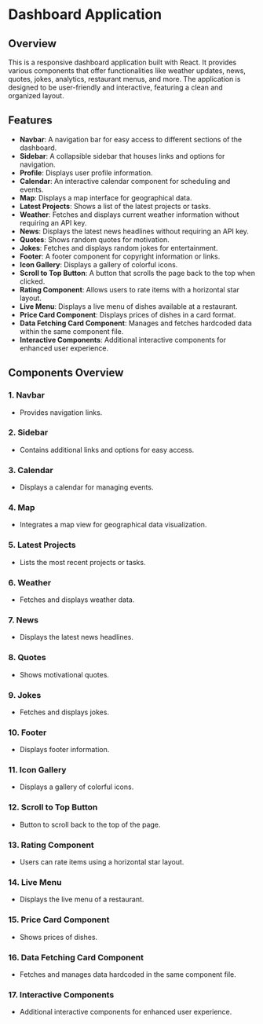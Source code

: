 # Dashboard Application

## Overview

This is a responsive dashboard application built with React. It provides various components that offer functionalities like weather updates, news, quotes, jokes, analytics, restaurant menus, and more. The application is designed to be user-friendly and interactive, featuring a clean and organized layout.

## Features

- **Navbar**: A navigation bar for easy access to different sections of the dashboard.
- **Sidebar**: A collapsible sidebar that houses links and options for navigation.
- **Profile**: Displays user profile information.
- **Calendar**: An interactive calendar component for scheduling and events.
- **Map**: Displays a map interface for geographical data.
- **Latest Projects**: Shows a list of the latest projects or tasks.
- **Weather**: Fetches and displays current weather information without requiring an API key.
- **News**: Displays the latest news headlines without requiring an API key.
- **Quotes**: Shows random quotes for motivation.
- **Jokes**: Fetches and displays random jokes for entertainment.
- **Footer**: A footer component for copyright information or links.
- **Icon Gallery**: Displays a gallery of colorful icons.
- **Scroll to Top Button**: A button that scrolls the page back to the top when clicked.
- **Rating Component**: Allows users to rate items with a horizontal star layout.
- **Live Menu**: Displays a live menu of dishes available at a restaurant.
- **Price Card Component**: Displays prices of dishes in a card format.
- **Data Fetching Card Component**: Manages and fetches hardcoded data within the same component file.
- **Interactive Components**: Additional interactive components for enhanced user experience.

## Components Overview

### 1. Navbar
- Provides navigation links.

### 2. Sidebar
- Contains additional links and options for easy access.

### 3. Calendar
- Displays a calendar for managing events.

### 4. Map
- Integrates a map view for geographical data visualization.

### 5. Latest Projects
- Lists the most recent projects or tasks.

### 6. Weather
- Fetches and displays weather data.

### 7. News
- Displays the latest news headlines.

### 8. Quotes
- Shows motivational quotes.

### 9. Jokes
- Fetches and displays jokes.

### 10. Footer
- Displays footer information.

### 11. Icon Gallery
- Displays a gallery of colorful icons.

### 12. Scroll to Top Button
- Button to scroll back to the top of the page.

### 13. Rating Component
- Users can rate items using a horizontal star layout.

### 14. Live Menu
- Displays the live menu of a restaurant.

### 15. Price Card Component
- Shows prices of dishes.

### 16. Data Fetching Card Component
- Fetches and manages data hardcoded in the same component file.

### 17. Interactive Components
- Additional interactive components for enhanced user experience.

